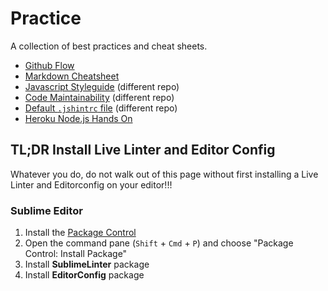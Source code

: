 # Practice

A collection of best practices and cheat sheets.

* [Github Flow](https://github.com/thanpolas/Practice/blob/master/Git-Flow.md)
* [Markdown Cheatsheet](https://github.com/thanpolas/Practice/blob/master/Markdown-Cheatsheet.md)
* [Javascript Styleguide](https://github.com/thanpolas/javascript#javascript-style-guide-) (different repo)
* [Code Maintainability](https://github.com/thanpolas/javascript/blob/master/maintainability.md) (different repo)
* [Default `.jshintrc` file](https://github.com/thanpolas/javascript/blob/master/maintainability.md) (different repo)
* [Heroku Node.js Hands On](https://github.com/thanpolas/Practice/blob/master/Heroku-Handson.md)


## TL;DR Install Live Linter and Editor Config

Whatever you do, do not walk out of this page without first installing a Live Linter and Editorconfig on your editor!!!

### Sublime Editor

1. Install the [Package Control](https://sublime.wbond.net/installation)
1. Open the command pane (`Shift` + `Cmd` + `P`) and choose "Package Control: Install Package"
1. Install **SublimeLinter** package
1. Install **EditorConfig** package
